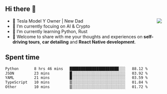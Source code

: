 ## Hi there 👋
<img align="right" src="https://github-readme-stats.vercel.app/api?username=ljunb&show_icons=true&icon_color=CE1D2D&text_color=718096&bg_color=00000000&hide_title=true&hide_border=true" />

- 🚗 Tesla Model Y Owner | New Dad
- 🔭 I’m currently focuing on AI & Crypto
- 🌱 I’m currently learning Python, Rust
- 💬 Welcome to share with me your thoughts and experiences on **self-driving tours**, **car detailing** and **React Native development**.




## Spent time
<!--START_SECTION:waka-->

```txt
Python       8 hrs 46 mins   ██████████████████████░░░   88.12 %
JSON         23 mins         █░░░░░░░░░░░░░░░░░░░░░░░░   03.92 %
YAML         21 mins         █░░░░░░░░░░░░░░░░░░░░░░░░   03.59 %
TypeScript   10 mins         ▒░░░░░░░░░░░░░░░░░░░░░░░░   01.84 %
Other        10 mins         ▒░░░░░░░░░░░░░░░░░░░░░░░░   01.72 %
```

<!--END_SECTION:waka-->
